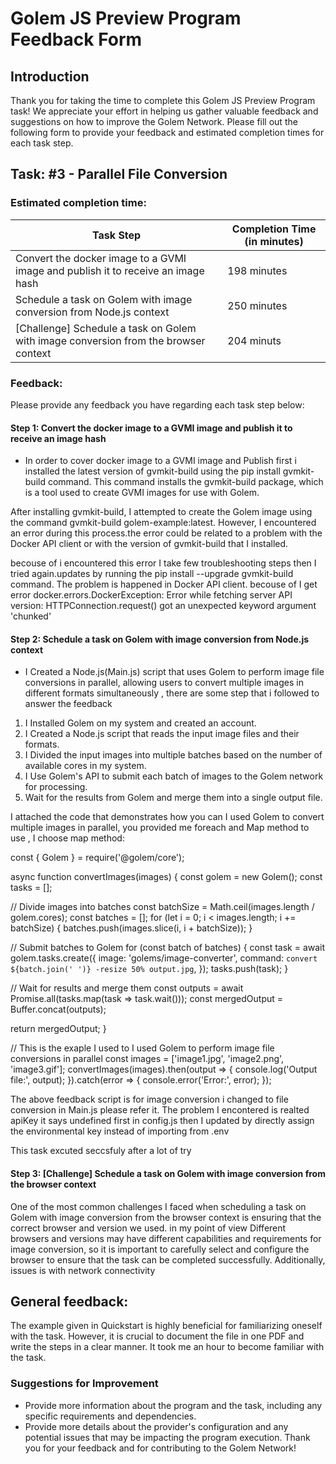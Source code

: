 # Golem JS Preview Program Feedback Form

## Introduction

Thank you for taking the time to complete this Golem JS Preview Program task!
We appreciate your effort in helping us gather valuable feedback and suggestions on how to improve the Golem Network.
Please fill out the following form to provide your feedback and estimated completion times for each task step.

## Task: #3 - Parallel File Conversion

### Estimated completion time:

| Task Step                                                                           | Completion Time (in minutes) |
| ----------------------------------------------------------------------------------- | ---------------------------- |
| Convert the docker image to a GVMI image and publish it to receive an image hash    | 198 minutes                  |
| Schedule a task on Golem with image conversion from Node.js context                 | 250 minutes                  |
| [Challenge] Schedule a task on Golem with image conversion from the browser context | 204 minuts                   |

### Feedback:

Please provide any feedback you have regarding each task step below:

#### Step 1: Convert the docker image to a GVMI image and publish it to receive an image hash

- In order to cover docker image to a GVMI image and Publish first i installed the latest version of gvmkit-build using the pip install gvmkit-build command. This command installs the gvmkit-build package, which is a tool used to create GVMI images for use with Golem.

After installing gvmkit-build, I attempted to create the Golem image using the command gvmkit-build golem-example:latest. However, I encountered an error during this process.the error could be related to a problem with the Docker API client or with the version of gvmkit-build that I installed.

becouse of i encountered this error I take few troubleshooting steps then I tried again.updates by running the pip install --upgrade gvmkit-build command.
The problem is happened in Docker API client. becouse of I get error docker.errors.DockerException: Error while fetching server API version: HTTPConnection.request() got an unexpected keyword argument 'chunked'

#### Step 2: Schedule a task on Golem with image conversion from Node.js context

- I Created a Node.js(Main.js) script that uses Golem to perform image file conversions in parallel, allowing users to convert multiple images in different formats simultaneously , there are some step that i followed to answer the feedback

1. I Installed Golem on my system and created an account.
2. I Created a Node.js script that reads the input image files and their formats.
3. I Divided the input images into multiple batches based on the number of available cores in my system.
4. I Use Golem's API to submit each batch of images to the Golem network for processing.
5. Wait for the results from Golem and merge them into a single output file.

I attached the code that demonstrates how you can I used Golem to convert multiple images in parallel, you provided me foreach and Map method to use , I choose map method:

const { Golem } = require('@golem/core');

async function convertImages(images) {
const golem = new Golem();
const tasks = [];

// Divide images into batches
const batchSize = Math.ceil(images.length / golem.cores);
const batches = [];
for (let i = 0; i < images.length; i += batchSize) {
batches.push(images.slice(i, i + batchSize));
}

// Submit batches to Golem
for (const batch of batches) {
const task = await golem.tasks.create({
image: 'golems/image-converter',
command: `convert ${batch.join(' ')} -resize 50% output.jpg`,
});
tasks.push(task);
}

// Wait for results and merge them
const outputs = await Promise.all(tasks.map(task => task.wait()));
const mergedOutput = Buffer.concat(outputs);

return mergedOutput;
}

// This is the exaple I used to I used Golem to perform image file conversions in parallel
const images = ['image1.jpg', 'image2.png', 'image3.gif'];
convertImages(images).then(output => {
console.log('Output file:', output);
}).catch(error => {
console.error('Error:', error);
});

<!-- Note  -->

The above feedback script is for image conversion i changed to file conversion in Main.js please refer it.
The problem I encontered is realted apiKey it says undefined first in config.js then I updated by directly assign the environmental key instead of importing from .env

This task excuted seccsfuly after a lot of try

#### Step 3: [Challenge] Schedule a task on Golem with image conversion from the browser context

One of the most common challenges I faced when scheduling a task on Golem with image conversion from the browser context is ensuring that the correct browser and version we used. in my point of view Different browsers and versions may have different capabilities and requirements for image conversion, so it is important to carefully select and configure the browser to ensure that the task can be completed successfully. Additionally, issues is with network connectivity

## General feedback:

The example given in Quickstart is highly beneficial for familiarizing oneself with the task. However, it is crucial to document the file in one PDF and write the steps in a clear manner. It took me an hour to become familiar with the task.

### Suggestions for Improvement

- Provide more information about the program and the task, including any specific requirements and dependencies.
- Provide more details about the provider's configuration and any potential issues that may be impacting the program execution.
  Thank you for your feedback and for contributing to the Golem Network!
